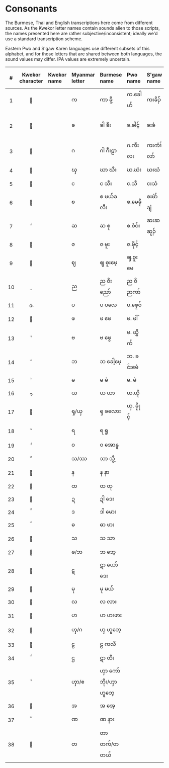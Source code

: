 # Consonants

The Burmese, Thai and English transcriptions here come from different sources. As the Kwekor letter names contain sounds alien to those scripts, the names presented here are rather subjective/inconsistent; ideally we'd use a standard transcription scheme. 

Eastern Pwo and S'gaw Karen languages use different subsets of this alphabet, and for those letters that are shared between both languages, the sound values may differ. IPA values are extremely uncertain.

| # | Kwekor character | Kwekor name | Myanmar letter | Burmese name | Pwo name | S'gaw name | Thai letter | Thai name | IPA | English name | Tentative Unicode name |
|:-:|:-:|:--|:--|:--|:--|:--|:--|:--|:--|:--|:--|
|1|||က|ကာ ခို့|က.ခေါဟ်|ကးခိၣ်|ก|กะ โค|/k/|ka kho|KA|
|2|||ခ|ခါ ခီး|ခ.ခါင့်|ခးခံ|ข|คะ คี|/kʰ/|kha khaing / kha khi|KHA|
|3|||ဂ|ဂါ ဂီးဠာ|ဂ.ကီးလး|ကးကံၢ်လာ်|ค|กะ กีลา|/g/|ga gilaa|GA|
|4|||ၰ|ဃာ ဃီး|ဃ.ဃဲး|ဃးဃံ|ฆ|ฆะ กระดูก|/x/|gha ghii|GHA|
|5|||င|င သီး|င.သီ|ငးသံ|ง|งะ ซี|/ŋ/|nga thi|NGA|
|6|||စ|စ မယ်ခလီး|စ.မေခၠီ|စးမဲာ်ချံ|จ|ซะ แหม่คลี|/s/|sa mekhlii|CA|
|7|||ဆ|ဆ စု|စ.စံင်း|ဆးဆဆူၣ်|ฉ|ซะ ซื่อ|/sʰ/|sa su|CHA|
|8|||ဇ|ဇ မူး|ဇ.မိုင့်||ช|ชะ มือ|/s/|sa muu|JA|
|9|||ဈ|ဈ စူးမေ့|ဈ.စူးမေ||ฌ|ซะ ซู|/s/|sa suumee|JHA|
|10|||ည|ည ဝီးညော်|ည ဝိဉာကာ်||ญ|ญะ วีญ่อ|/ɲ/|nya winyo|NYA|
|11|||ပ|ပ ပလေ|ပ.ဖၠေဝ်||ป|ปะ ผลี|/p/|pa ple|PA|
|12|||ဖ|ဖ ဖေ|ဖ. ဖါ်||ผ|ผะ เผะ|/pʰ/|pha phe|PHA|
|13|||ဗ|ဗ ဖွေ|ဗ. ဃွှိက်||พ|ปะ ปุย|/b/|ba bwe|BA|
|14|||ဘ|ဘ ခေါ့မေ့|ဘ. ခင်းမေံ||ภ|ปะ คอเม|/b/|ba khome|BHA|
|15|||မ|မ မဲ|မ. မဲ||ม|มะ เม|/m/|ma me|MA|
|16|||ယ|ယ ယာ|ယ.ယို||ย|ยะ ห͟ย่า|/j/|ya yaa|YA|
|17|||ၡ/ယှ|ၡ ခလေား|ယှ. ခၠိုင့်||ซ|ฆะ เคละ|/s-ʃ/|sha kloe|SHA|
|18|||ရ|ရ ရူ|||ร|ระ เรอะ|/r/|ra ruu|RA|
|19|||ဝ|ဝ အောနူ|||ว|วะ ออนุ|/w/|wa onuu|WA|
|20|||သ/ဿ|သာ သွီ့|||ฌ|ฟะ ชุย|/θ/|tha thwi|THHA|
|21|||န|န နာ|||น|นะ น่าเด|/n/|na naa|NA|
|22|||ထ|ထ ထု|||ถ|ทะ ทู|/tʰ/|tha thu|THA|
|23|||ဍ|ဍါ ဒေး|||ด|ดะ เด|/d/|da dee|DDA|
|24|||ဒ|ဒါ မေား|||ท|ทะ โม|/d/|da moo|DA|
|25|||ဓ|ဓာ ဖား|||ธ|ธะ พา|/d/|da pha|DHA|
|26|||သ|သ သာ|||ส|ซะ สะ|/s-θ/|sa saa|SA|
|27|||ၜ/ဘ|ဘ ဘေ့|||บ|พะ เพ|/ɓ/|ba be|BBA|
|28|||ဋ|ဋာ ယော်ဒေး|||ฑ|ดะ ยอเด|/ɗ/|da yodee|DDDA|
|29|||မု|မု မယ်|||ม|มะ มึเม|/m/|mu me|MU|
|30|||လ|လ လား|||ล|ละ ลา|/l/|la laa|LA|
|31|||ဟ|ဟ ဟးဖား|||ห|ห๊ะ โห่พอ|/h/|ha huphoe|HA|
|32|||ၯ/ဂ|ၯ ဟူဘေ့|||ฮง|ฮะ งึเพ|/ɣ-ɰ/|xa xube|GXA|
|33|||ဠ|ဠ ကလီ|||ฬ|ฬะ ฟะหลิ|/l/|la galii|LLA|
|34|||ဌ|ဋာ ထီး|||ฐ|ฐะ ที|/tʰ/|tha thii|TTHA|
|35|||ၯာ/ဧ|ၯာ ကော်ဘိုး/ၯာ ဟူဘေ့|||หง|หจ่า ดุบุ|/ɣ/|xa xoboo|KXA|
|36|||အ|အ အေ့|||อ|อะ อี|/ʔ/|a e|A|
|37|||ဏ|ဏ နား|||ณ|นะ หน่า|/n/|na naa|NNA|
|38|||တ|တာ တက်/တ တယ်|||ต|ตะ เตอ|/t/|ta tuk|TTA|
